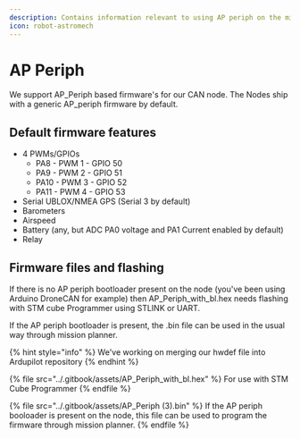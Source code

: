 ```yaml
---
description: Contains information relevant to using AP periph on the micro node system
icon: robot-astromech
---
```


# AP Periph

We support AP\_Periph based firmware's for our CAN node. The Nodes ship with a generic AP\_periph firmware by default.

## Default firmware features

* 4 PWMs/GPIOs
  * PA8 - PWM 1 - GPIO 50
  * PA9 - PWM 2 - GPIO 51
  * PA10 - PWM 3 - GPIO 52
  * PA11 - PWM 4 - GPIO 53
* Serial UBLOX/NMEA GPS (Serial 3 by default)
* Barometers
* Airspeed
* Battery (any, but ADC PA0 voltage and PA1 Current enabled by default)
* Relay



## Firmware files and flashing

If there is no AP periph bootloader present on the node (you've been using Arduino DroneCAN for example) then AP\_Periph\_with\_bl.hex needs flashing with STM cube Programmer using STLINK or UART.&#x20;

If the AP periph bootloader is present, the .bin file can be used in the usual way through mission planner.

{% hint style="info" %}
We've working on merging our hwdef file into Ardupilot repository
{% endhint %}

{% file src="../.gitbook/assets/AP_Periph_with_bl.hex" %}
For use with STM Cube Programmer
{% endfile %}

{% file src="../.gitbook/assets/AP_Periph (3).bin" %}
If the AP periph booloader is present on the node, this file can be used to program the firmware through mission planner.
{% endfile %}
